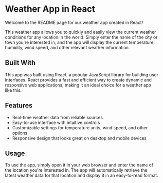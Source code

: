 # Weather App in React

Welcome to the README page for our weather app created in React!

This weather app allows you to quickly and easily view the current weather conditions for any location in the world. Simply enter the name of the city or town you're interested in, and the app will display the current temperature, humidity, wind speed, and other relevant weather information.

## Built With

This app was built using React, a popular JavaScript library for building user interfaces. React provides a fast and efficient way to create dynamic and responsive web applications, making it an ideal choice for a weather app like this.

## Features

- Real-time weather data from reliable sources
- Easy-to-use interface with intuitive controls
- Customizable settings for temperature units, wind speed, and other options
- Responsive design that looks great on desktop and mobile devices

## Usage

To use the app, simply open it in your web browser and enter the name of the location you're interested in. The app will automatically retrieve the latest weather data for that location and display it in an easy-to-read format.

